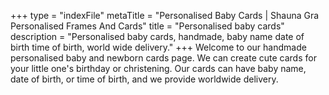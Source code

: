 +++
type = "indexFile"
metaTitle = "Personalised Baby Cards | Shauna Gra Personalised Frames And Cards"
title = "Personalised baby cards"
description = "Personalised baby cards, handmade, baby name date of birth time of birth, world wide delivery."
+++
Welcome to our handmade personalised baby and newborn cards page. We can create cute cards for your little one's birthday or christening. Our cards can have baby name, date of birth, or time of birth, and we provide worldwide delivery.